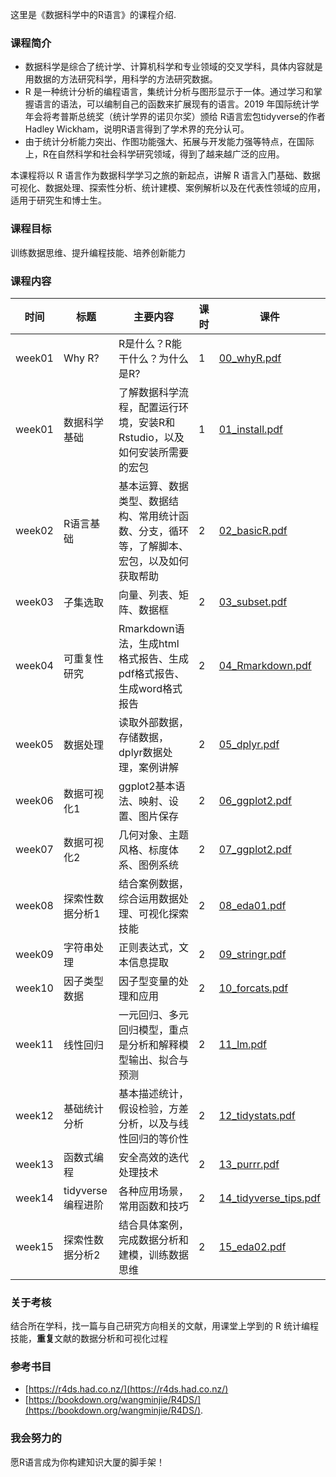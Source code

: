 这里是《数据科学中的R语言》的课程介绍.

### 课程简介

- 数据科学是综合了统计学、计算机科学和专业领域的交叉学科，具体内容就是用数据的方法研究科学，用科学的方法研究数据。
- R 是一种统计分析的编程语言，集统计分析与图形显示于一体。通过学习和掌握语言的语法，可以编制自己的函数来扩展现有的语言。2019 年国际统计学年会将考普斯总统奖（统计学界的诺贝尔奖）颁给 R语言宏包tidyverse的作者Hadley Wickham，说明R语言得到了学术界的充分认可。
- 由于统计分析能力突出、作图功能强大、拓展与开发能力强等特点，在国际上，R在自然科学和社会科学研究领域，得到了越来越广泛的应用。

本课程将以 R 语言作为数据科学学习之旅的新起点，讲解 R 语言入门基础、数据可视化、数据处理、探索性分析、统计建模、案例解析以及在代表性领域的应用，适用于研究生和博士生。


### 课程目标
训练数据思维、提升编程技能、培养创新能力


### 课程内容 


| 时间   	| 标题              	| 主要内容                                                                                   	| 课时 	| 课件                                                                                                                 	|
|--------	|-------------------	|--------------------------------------------------------------------------------------------	|------	|----------------------------------------------------------------------------------------------------------------------	|
| week01 	| Why R?            	| R是什么？R能干什么？为什么是R?                                                             	| 1    	| [00_whyR.pdf](https://github.com/perlatex/R4DS_slides/blob/master/00_whyR/00_whyR.pdf)                               	|
| week01 	| 数据科学基础      	| 了解数据科学流程，配置运行环境，安装R和Rstudio，以及如何安装所需要的宏包                   	| 1    	| [01_install.pdf](https://github.com/perlatex/R4DS_slides/blob/master/01_install/01_install.pdf)                      	|
| week02 	| R语言基础         	| 基本运算、数据类型、数据结构、常用统计函数、分支，循环等，了解脚本、宏包，以及如何获取帮助 	| 2    	| [02_basicR.pdf](https://github.com/perlatex/R4DS_slides/blob/master/02_basicR/02_basicR.pdf)                         	|
| week03 	| 子集选取          	| 向量、列表、矩阵、数据框                                                                   	| 2    	| [03_subset.pdf](https://github.com/perlatex/R4DS_slides/blob/master/03_subset/03_subset.pdf)                         	|
| week04 	| 可重复性研究      	| Rmarkdown语法，生成html格式报告、生成pdf格式报告、生成word格式报告                         	| 2    	| [04_Rmarkdown.pdf](https://github.com/perlatex/R4DS_slides/blob/master/04_Rmarkdown/04_Rmarkdown.pdf)                	|
| week05 	| 数据处理          	| 读取外部数据，存储数据，dplyr数据处理，案例讲解                                            	| 2    	| [05_dplyr.pdf](https://github.com/perlatex/R4DS_slides/blob/master/05_dplyr/05_dplyr.pdf)                            	|
| week06 	| 数据可视化1       	| ggplot2基本语法、映射、设置、图片保存                                                      	| 2    	| [06_ggplot2.pdf](https://github.com/perlatex/R4DS_slides/blob/master/06_ggplot2/06_ggplot2.pdf)                      	|
| week07 	| 数据可视化2       	| 几何对象、主题风格、标度体系、图例系统                                                     	| 2    	| [07_ggplot2.pdf](https://github.com/perlatex/R4DS_slides/blob/master/07_ggplot2/07_ggplot2.pdf)                      	|
| week08 	| 探索性数据分析1   	| 结合案例数据，综合运用数据处理、可视化探索技能                                             	| 2    	| [08_eda01.pdf](https://github.com/perlatex/R4DS_slides/blob/master/08_eda01/08_eda01.pdf)                            	|
| week09 	| 字符串处理        	| 正则表达式，文本信息提取                                                                   	| 2    	| [09_stringr.pdf](https://github.com/perlatex/R4DS_slides/blob/master/09_stringr/09_stringr.pdf)                      	|
| week10 	| 因子类型数据      	| 因子型变量的处理和应用                                                                     	| 2    	| [10_forcats.pdf](https://github.com/perlatex/R4DS_slides/blob/master/10_forcats/10_forcats.pdf)                      	|
| week11 	| 线性回归          	| 一元回归、多元回归模型，重点是分析和解释模型输出、拟合与预测                               	| 2    	| [11_lm.pdf](https://github.com/perlatex/R4DS_slides/blob/master/11_lm/11_lm.pdf)                                     	|
| week12 	| 基础统计分析      	| 基本描述统计，假设检验，方差分析，以及与线性回归的等价性                                   	| 2    	| [12_tidystats.pdf](https://github.com/perlatex/R4DS_slides/blob/master/12_tidystats/12_tidystats.pdf)                	|
| week13 	| 函数式编程        	| 安全高效的迭代处理技术                                                                     	| 2    	| [13_purrr.pdf](https://github.com/perlatex/R4DS_slides/blob/master/13_purrr/13_purrr.pdf)                            	|
| week14 	| tidyverse编程进阶 	| 各种应用场景，常用函数和技巧                                                               	| 2    	| [14_tidyverse_tips.pdf](https://github.com/perlatex/R4DS_slides/blob/master/14_tidyverse_tips/14_tidyverse_tips.pdf) 	|
| week15 	| 探索性数据分析2   	| 结合具体案例，完成数据分析和建模，训练数据思维                                             	| 2    	| [15_eda02.pdf](https://github.com/perlatex/R4DS_slides/blob/master/15_eda02/15_eda02.pdf)                            	|




### 关于考核
结合所在学科，找一篇与自己研究方向相关的文献，用课堂上学到的 R 统计编程技能，**重复**文献的数据分析和可视化过程




### 参考书目
- [https://r4ds.had.co.nz/](https://r4ds.had.co.nz/)
- [https://bookdown.org/wangminjie/R4DS/](https://bookdown.org/wangminjie/R4DS/).




### 我会努力的
愿R语言成为你构建知识大厦的脚手架！
